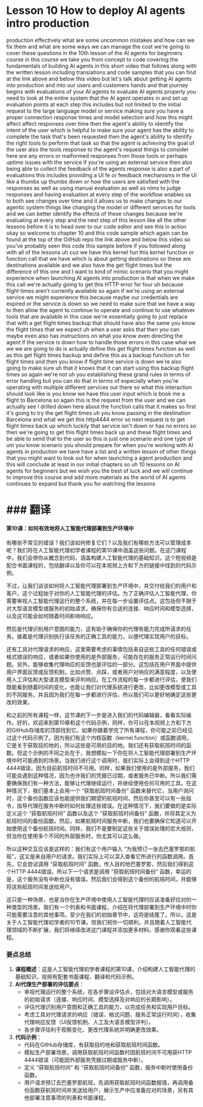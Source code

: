 # Lesson 10 How to deploy AI agents intro production
production effectively what are some uncommon mistakes and how can we fix them and what are some ways we can manage the cost we're going to cover these questions in the 10th lesson of the AI agents for beginners course in this course we take you from concept to code covering the fundamentals of building AI agents in this short video that follows along with the written lesson including translations and code samples that you can find at the link above and below this video but let's talk about getting AI agents into production and into our users and customers hands and that journey begins with evaluations of your AI agents to evaluate AI agents properly you need to look at the entire system that the AI agent operates in and set up evaluation points at each step this includes but not limited to the initial request to the large language model or service making sure you have a proper connection response times and model selection and how this might affect affect responses over time
then the agent's ability to identify the intent of the user which is helpful to make sure your agent has the ability to complete the task that's been requested then the agent's ability to identify the right tools to perform that task so that the agent is achieving the goal of the user
also the tools response to the agent's request things to consider here are any errors or malformed responses from those tools or perhaps uptime issues with the service if you're using an external service then also being able to collect the feedback of the agents response is also a part of evaluations this includes providing a UI fe or feedback mechanisms in the UI like a thumbs up thumbs down or how the users are satisfied with the responses as well as using manual evaluation as well as nlms to judge responses and having evaluation at every step of the workflow enables us to both see changes over time and it allows us to make changes to our agentic system things like changing the model or different services for tools and we can better identify the effects of these changes because we're evaluating at every step and the next step of this lesson like all the other lessons before it is to head over to our code editor and see this in action okay so welcome to chapter 10 and this code sample which again can be found at the top of the GitHub repo the link above and below this video so you've probably seen this code this sample before if you followed along with all of the lessons uh cuz we have this kernel fun this kernel function or function call that we have which is about getting destinations so these are destinations available and we also have the get flight times but the difference of this one and I want to kind of mimic scenario that you might experience when launching AI agents into production is that when we make this call we're actually going to get this HTTP error for four uh because flight times aren't currently available so again if we're using an external service we might experience this because maybe our credentials are expired or the service is down so we need to make sure that we have a way to then allow the agent to continue to operate and continue to use whatever tools that are available in this case we're essentially going to just replace that with a get flight times backup that should have also the same you know the flight times that we expect uh when a user asks that then you can maybe even also has instructions on what you know even directing the agent if the service is down how to handle those errors in this case what we we we are going to do is actually define this get flight times function as well as this get flight times backup and define this as a backup function uh for flight times and then you know if flight time service is down we're also going to make sure uh that it knows that it can start using this backup flight times so again we're not uh you establishing these grand rules in terms of error handling but you can do that in terms of especially when you're operating with multiple different services out there
so what this interaction should look like is you know we have this user input which is book me a flight to Barcelona so again this is the request from the user and we can actually see I drilled down here about the function calls that it makes so first it's going to try the get flight times uh you know passing in the destination Barcelona and what we get this http4444 error so next request is to get flight times back up which luckily that service isn't down or has no errors so then we're going to get this flight times back up and these flight times and be able to send that to the user so this is just one scenario and one type of um you know scenario you should prepare for when you're working with AI agents in production we have have a list and a written lesson of other things that you might want to look out for when launching a agent production and this will conclude at least in our initial chapters so uh 10 lessons on AI agents for beginners but we wish you the best of luck and we will continue to improve this course and add more materials as the world of AI agents continues to expand but thank you for watching the lessons


# ### 翻译
#### 第10课：如何有效地将人工智能代理部署到生产环境中
有哪些不常见的错误？我们该如何修复它们？以及我们有哪些方法可以管理成本呢？我们将在人工智能代理初学者课程的第10课中涵盖这些问题。在这门课程中，我们会带你从概念到代码，涵盖构建人工智能代理的基础知识。这个短视频是配合书面课程的，包括翻译以及你可以在本视频上方和下方的链接中找到的代码示例。

不过，让我们谈谈如何将人工智能代理部署到生产环境中，并交付给我们的用户和客户。这个过程始于对你的人工智能代理的评估。为了正确评估人工智能代理，你需要审视人工智能代理运行的整个系统，并在每一步设置评估点。这包括但不限于对大型语言模型或服务的初始请求，确保你有合适的连接、响应时间和模型选择，以及这可能会如何随着时间影响响应。

然后是代理识别用户意图的能力，这有助于确保你的代理有能力完成所请求的任务。接着是代理识别执行该任务的正确工具的能力，以便代理实现用户的目标。

还有工具对代理请求的响应，这里需要考虑的事情包括来自这些工具的任何错误或格式错误的响应，或者如果你使用的是外部服务，可能存在的服务正常运行时间问题。另外，能够收集代理响应的反馈也是评估的一部分。这包括在用户界面中提供用户界面反馈或反馈机制，比如点赞、点踩，或者用户对响应的满意程度，以及使用人工评估和大型语言模型来评判响应。在工作流程的每一步都进行评估，使我们既能看到随着时间的变化，也能让我们对代理系统进行更改，比如更改模型或工具的不同服务。并且因为我们在每一步都进行评估，所以我们可以更好地确定这些更改的效果。

和之前的所有课程一样，这节课的下一步是进入我们的代码编辑器，看看实际操作。好的，欢迎来到第10章和这个代码示例，同样，你可以在本视频上方和下方的GitHub存储库的顶部找到它。如果你跟着学完了所有课程，你可能之前已经见过这个代码示例了。因为我们有这个内核函数（kernel function）或函数调用，它是关于获取目的地的，所以这些是可用的目的地。我们还有获取航班时间的函数。但这个示例的不同之处在于，我想模拟一下你在将人工智能代理部署到生产环境中时可能遇到的场景。当我们进行这个调用时，我们实际上会得到这个HTTP 4444错误，因为目前航班时间不可用。同样，如果我们使用的是外部服务，我们可能会遇到这种情况，因为也许我们的凭据已过期，或者服务已中断。所以我们需要确保我们有一种方法，能够让代理继续运行，并继续使用任何可用的工具。在这种情况下，我们基本上会用一个 “获取航班时间备份” 函数来替代它，当用户询问时，这个备份函数应该也能提供我们期望的航班时间。然后你甚至可以有一些指令，指导代理在服务中断时如何处理这些错误。在这种情况下，我们要做的是实际定义这个 “获取航班时间” 函数以及这个 “获取航班时间备份” 函数，并将其定义为航班时间的备份函数。然后，如果航班时间服务中断，我们也要确保它知道可以开始使用这个备份航班时间。同样，我们不是要制定这些关于错误处理的宏大规则，但当你在使用多个不同的外部服务时，你尤其可以这么做。

所以这种交互应该是这样的：我们有这个用户输入 “为我预订一张去巴塞罗那的航班”，这又是来自用户的请求。我们实际上可以深入查看它所进行的函数调用。首先，它会尝试调用 “获取航班时间” 函数，传入目的地巴塞罗那，然后我们得到这个HTTP 4444错误。所以下一个请求是调用 “获取航班时间备份” 函数，幸运的是，这个服务没有中断也没有错误。然后我们会得到这个备份的航班时间，并能够将这些航班时间发送给用户。

这只是一种场景，也是当你在生产环境中使用人工智能代理时应该准备好应对的一种类型的场景。我们有一个列表和书面课程，介绍在将代理部署到生产环境中时你可能需要注意的其他事项。至少在我们的初始章节中，这将是结尾了。所以，这是关于人工智能代理初学者的10节课。但我们祝你一切顺利，并且随着人工智能代理领域的不断扩展，我们将继续改进这门课程并添加更多材料。感谢你观看这些课程。

### 要点总结
1. **课程概述**：这是人工智能代理初学者课程的第10课，介绍构建人工智能代理的基础知识，视频有配套书面课程、翻译和代码示例。
2. **AI代理生产部署的评估要点**：
    - 审视代理运行的整个系统，在各步骤设评估点，包括对大语言模型或服务的初始请求（连接、响应时间、模型选择及对响应的长期影响）。
    - 评估代理识别用户意图和正确工具的能力，以完成任务和实现用户目标。
    - 考虑工具对代理请求的响应（错误、格式问题、服务正常运行时间），收集代理响应反馈（UI反馈机制、人工及大语言模型评判）。
    - 各步骤评估利于观察变化、更改代理系统并明确更改效果。
3. **代码示例**：
    - 代码在GitHub存储库，有获取目的地和获取航班时间函数。
    - 模拟生产部署场景，调用获取航班时间函数时因航班时间不可用获HTTP 4444错误（可能因外部服务凭据过期或服务中断）。
    - 定义 “获取航班时间” 和 “获取航班时间备份” 函数，服务中断时使用备份函数。
    - 用户请求预订去巴塞罗那航班，先调用获取航班时间函数报错，再调用备份函数获航班时间并发送给用户，展示生产中应准备应对的场景，另有其他部署注意事项的列表和书面课程。 
